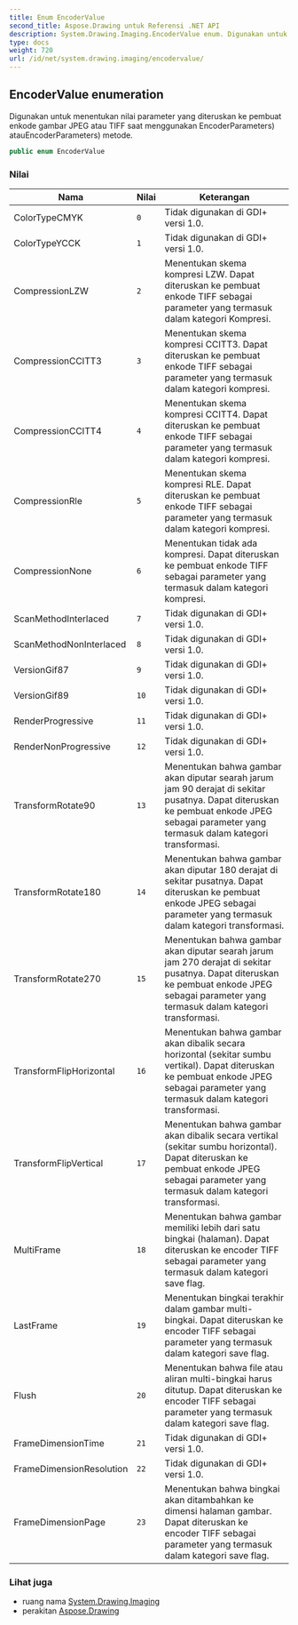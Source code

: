 ```yaml
---
title: Enum EncoderValue
second_title: Aspose.Drawing untuk Referensi .NET API
description: System.Drawing.Imaging.EncoderValue enum. Digunakan untuk menentukan nilai parameter yang diteruskan ke pembuat enkode gambar JPEG atau TIFF saat menggunakan EncoderParameters atauEncoderParameters metode.
type: docs
weight: 720
url: /id/net/system.drawing.imaging/encodervalue/
---
```

## EncoderValue enumeration

Digunakan untuk menentukan nilai parameter yang diteruskan ke pembuat enkode gambar JPEG atau TIFF saat menggunakan EncoderParameters) atauEncoderParameters) metode.

```csharp
public enum EncoderValue
```

### Nilai

| Nama | Nilai | Keterangan |
| --- | --- | --- |
| ColorTypeCMYK | `0` | Tidak digunakan di GDI+ versi 1.0. |
| ColorTypeYCCK | `1` | Tidak digunakan di GDI+ versi 1.0. |
| CompressionLZW | `2` | Menentukan skema kompresi LZW. Dapat diteruskan ke pembuat enkode TIFF sebagai parameter yang termasuk dalam kategori Kompresi. |
| CompressionCCITT3 | `3` | Menentukan skema kompresi CCITT3. Dapat diteruskan ke pembuat enkode TIFF sebagai parameter yang termasuk dalam kategori kompresi. |
| CompressionCCITT4 | `4` | Menentukan skema kompresi CCITT4. Dapat diteruskan ke pembuat enkode TIFF sebagai parameter yang termasuk dalam kategori kompresi. |
| CompressionRle | `5` | Menentukan skema kompresi RLE. Dapat diteruskan ke pembuat enkode TIFF sebagai parameter yang termasuk dalam kategori kompresi. |
| CompressionNone | `6` | Menentukan tidak ada kompresi. Dapat diteruskan ke pembuat enkode TIFF sebagai parameter yang termasuk dalam kategori kompresi. |
| ScanMethodInterlaced | `7` | Tidak digunakan di GDI+ versi 1.0. |
| ScanMethodNonInterlaced | `8` | Tidak digunakan di GDI+ versi 1.0. |
| VersionGif87 | `9` | Tidak digunakan di GDI+ versi 1.0. |
| VersionGif89 | `10` | Tidak digunakan di GDI+ versi 1.0. |
| RenderProgressive | `11` | Tidak digunakan di GDI+ versi 1.0. |
| RenderNonProgressive | `12` | Tidak digunakan di GDI+ versi 1.0. |
| TransformRotate90 | `13` | Menentukan bahwa gambar akan diputar searah jarum jam 90 derajat di sekitar pusatnya. Dapat diteruskan ke pembuat enkode JPEG sebagai parameter yang termasuk dalam kategori transformasi. |
| TransformRotate180 | `14` | Menentukan bahwa gambar akan diputar 180 derajat di sekitar pusatnya. Dapat diteruskan ke pembuat enkode JPEG sebagai parameter yang termasuk dalam kategori transformasi. |
| TransformRotate270 | `15` | Menentukan bahwa gambar akan diputar searah jarum jam 270 derajat di sekitar pusatnya. Dapat diteruskan ke pembuat enkode JPEG sebagai parameter yang termasuk dalam kategori transformasi. |
| TransformFlipHorizontal | `16` | Menentukan bahwa gambar akan dibalik secara horizontal (sekitar sumbu vertikal). Dapat diteruskan ke pembuat enkode JPEG sebagai parameter yang termasuk dalam kategori transformasi. |
| TransformFlipVertical | `17` | Menentukan bahwa gambar akan dibalik secara vertikal (sekitar sumbu horizontal). Dapat diteruskan ke pembuat enkode JPEG sebagai parameter yang termasuk dalam kategori transformasi. |
| MultiFrame | `18` | Menentukan bahwa gambar memiliki lebih dari satu bingkai (halaman). Dapat diteruskan ke encoder TIFF sebagai parameter yang termasuk dalam kategori save flag. |
| LastFrame | `19` | Menentukan bingkai terakhir dalam gambar multi-bingkai. Dapat diteruskan ke encoder TIFF sebagai parameter yang termasuk dalam kategori save flag. |
| Flush | `20` | Menentukan bahwa file atau aliran multi-bingkai harus ditutup. Dapat diteruskan ke encoder TIFF sebagai parameter yang termasuk dalam kategori save flag. |
| FrameDimensionTime | `21` | Tidak digunakan di GDI+ versi 1.0. |
| FrameDimensionResolution | `22` | Tidak digunakan di GDI+ versi 1.0. |
| FrameDimensionPage | `23` | Menentukan bahwa bingkai akan ditambahkan ke dimensi halaman gambar. Dapat diteruskan ke encoder TIFF sebagai parameter yang termasuk dalam kategori save flag. |

### Lihat juga

* ruang nama [System.Drawing.Imaging](../../system.drawing.imaging/)
* perakitan [Aspose.Drawing](../../)


